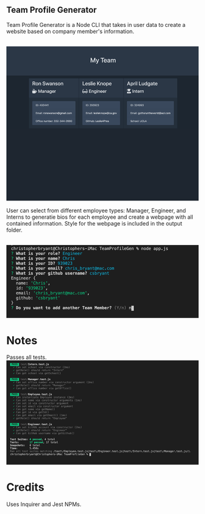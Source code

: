 ## Team Profile Generator

Team Profile Generator is a Node CLI that takes in user data to create a website based on company member's information.

<br>
<img src="https://raw.githubusercontent.com/csbryant/TeamProfileGen/master/assets/images/SitePhoto.png" />
<br>

User can select from different employee types: Manager, Engineer, and Interns to generatie bios for each employee and create a webpage with all contained information. Style for the webpage is included in the output folder.

<br>
<img src="https://raw.githubusercontent.com/csbryant/TeamProfileGen/master/assets/images/questions.png" />
<br>


# Notes

Passes all tests.
<br>
<img src="https://raw.githubusercontent.com/csbryant/TeamProfileGen/master/assets/images/testpast.png" />
<br>

# Credits

Uses Inquirer and Jest NPMs.
